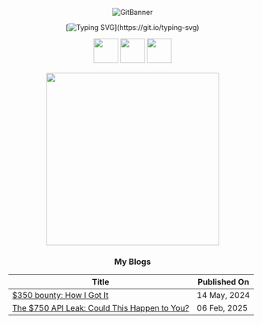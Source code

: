 <div align="center">

![GitBanner](https://github.com/user-attachments/assets/c76629ed-0bf4-4a79-b510-380c1f8e165d)

[![Typing SVG](https://readme-typing-svg.demolab.com?font=Montserrat&weight=550&size=23&letterSpacing=0.5px&pause=1000&color=369CF7&center=true&vCenter=true&random=true&width=435&lines=Let's+Connect+and+have+a+Chat!!)](https://git.io/typing-svg)

<a href="https://www.linkedin.com/in/deepseng/"><img src="https://user-images.githubusercontent.com/74038190/235294012-0a55e343-37ad-4b0f-924f-c8431d9d2483.gif" width="50"></a>
<a href="https://www.instagram.com/deep.seng_/"><img src="https://user-images.githubusercontent.com/74038190/235294013-a33e5c43-a01c-43f6-b44d-a406d8b4ab75.gif" width="50"></a>
<a href="https://x.com/DeepSen_Gupta"><img src="https://user-images.githubusercontent.com/74038190/235294011-b8074c31-9097-4a65-a594-4151b58743a8.gif" width="50"></a>
<br><br>
<img src="https://github.com/user-attachments/assets/01d1d5e2-b79a-4ac5-b74d-7d9c79b5da4f" width="350"/>

### My Blogs

| Title | Published On |
| ----- | ------------ |
| [$350 bounty: How I Got It](https://medium.com/@deepseng/350-bounty-how-i-got-it-broken-linked-hijacked-31bfbc15ac0e) | 14 May, 2024 |
| [The $750 API Leak: Could This Happen to You?](https://deepseng.medium.com/the-750-api-leak-could-this-happen-to-you-08fb858b4af1) | 06 Feb, 2025 |
</div>
